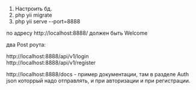 1. Настроить бд.
2. php yii migrate
3. php yii serve --port=8888

по адресу http://localhost:8888/ должен быть Welcome

два Post роута: 

http://localhost:8888/api/v1/login  
http://localhost:8888/api/v1/register

http://localhost:8888/docs - пример документации, там в разделе Auth json которрый надо отправлять, и при авторизации и при регистрации.

